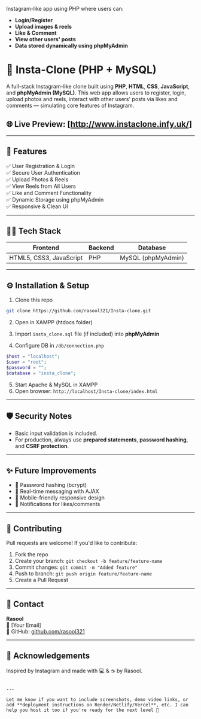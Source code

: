 Instagram-like app using PHP where users can:

- **Login/Register**
- **Upload images & reels**
- **Like & Comment**
- **View other users' posts**
- **Data stored dynamically using phpMyAdmin**

# 📸 Insta-Clone (PHP + MySQL)

A full-stack Instagram-like clone built using **PHP**, **HTML**, **CSS**, **JavaScript**, and **phpMyAdmin (MySQL)**. This web app allows users to register, login, upload photos and reels, interact with other users' posts via likes and comments — simulating core features of Instagram.

## 🌐 Live Preview: [http://www.instaclone.infy.uk/]

---

## 🚀 Features

✅ User Registration & Login  
✅ Secure User Authentication  
✅ Upload Photos & Reels  
✅ View Reels from All Users  
✅ Like and Comment Functionality  
✅ Dynamic Storage using phpMyAdmin  
✅ Responsive & Clean UI  

---

## 🧑‍💻 Tech Stack

| Frontend | Backend | Database |
|----------|---------|----------|
| HTML5, CSS3, JavaScript | PHP | MySQL (phpMyAdmin) |

---


## ⚙️ Installation & Setup

1. Clone this repo
```bash
git clone https://github.com/rasool321/Insta-clone.git
```

2. Open in XAMPP (htdocs folder)

3. Import `insta_clone.sql` file (if included) into **phpMyAdmin**

4. Configure DB in `/db/connection.php`
```php
$host = "localhost";
$user = "root";
$password = "";
$database = "insta_clone";
```

5. Start Apache & MySQL in XAMPP  
6. Open browser: `http://localhost/Insta-clone/index.html`

---

## 🛡️ Security Notes

- Basic input validation is included.  
- For production, always use **prepared statements**, **password hashing**, and **CSRF protection**.

---

## ✨ Future Improvements

- 🔐 Password hashing (bcrypt)
- 💬 Real-time messaging with AJAX
- 📱 Mobile-friendly responsive design
- 🔔 Notifications for likes/comments

---

## 🤝 Contributing

Pull requests are welcome! If you'd like to contribute:
1. Fork the repo
2. Create your branch: `git checkout -b feature/feature-name`
3. Commit changes: `git commit -m "Added feature"`
4. Push to branch: `git push origin feature/feature-name`
5. Create a Pull Request

---

## 📩 Contact

**Rasool**  
📧 [Your Email]  
🐙 GitHub: [github.com/rasool321](https://github.com/rasool321)

---

## 🧡 Acknowledgements

Inspired by Instagram and made with 💻 & ☕ by Rasool.
```

---

Let me know if you want to include screenshots, demo video links, or add **deployment instructions on Render/Netlify/Vercel**, etc. I can help you host it too if you're ready for the next level 🚀
